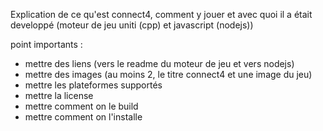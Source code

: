 Explication de ce qu'est connect4, comment y jouer et avec quoi
il a était developpé (moteur de jeu uniti (cpp) et javascript (nodejs))

point importants :

- mettre des liens (vers le readme du moteur de jeu et vers nodejs)
- mettre des images (au moins 2, le titre connect4 et une image du jeu)
- mettre les plateformes supportés
- mettre la license
- mettre comment on le build
- mettre comment on l'installe